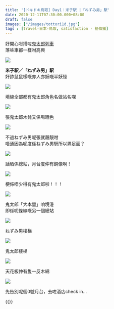 ```yaml
---
title: '[ドキドキ鳥取] Day1：米子駅 |「ねずみ男」駅'
date: 2020-12-11T07:30:00.000+08:00
draft: false
images: ["/images/tottori1d.jpg"]
tags : [travel-日本-鳥取, satisfaction - 搭條鐵]
---
```


好開心咁搭咗[鬼太郎列車](https://hidie.net/tottori1c/)  
落咗車都一樣咁高興  

![](/images/tottori1d.jpg)

**米子駅／「ねずみ男」駅**  
奸詐鼠鼠樣嘅亦人亦妖嘅半妖怪  

![](/images/tottori1d1.jpg)

境線全部都有鬼太郎角色名做站名㗎

![](/images/tottori1d3.jpg)

張鬼太郎木凳又係甩晒色  

![](/images/tottori1d4.jpg)

不過ねずみ男呢張就靚靚咁  
唔通因為呢度係ねずみ男駅所以畀足面？  

![](/images/tottori1d5.jpg)

話晒係總站，月台度仲有銅像啊！  

![](/images/tottori1d6.jpg)

梗係唔少得有鬼太郎啦！！！

![](/images/tottori1d7.jpg)

鬼太郎「大本營」响境港  
即係呢條線嘅另一個總站  

![](/images/tottori1d8.jpg)

ねずみ男樓梯

![](/images/tottori1d9.jpg)

鬼太郎樓梯

![](/images/tottori1d10.jpg)

天花板仲有隻一反木綿

![](/images/tottori1d11.jpg)

先告別呢個0號月台，去咗酒店check in...  
  
  
{{<tottori>}}  
